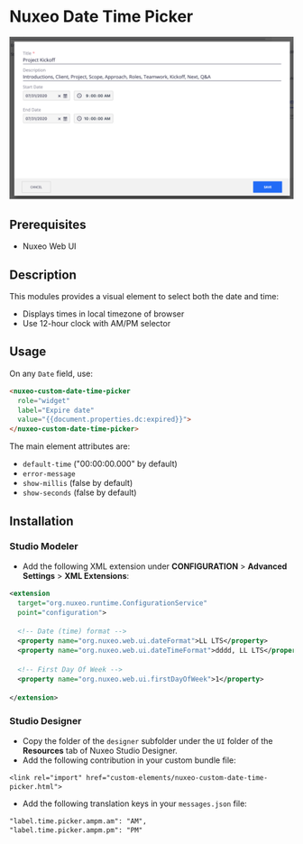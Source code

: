 # Nuxeo Date Time Picker

![nuxeo-date-time-picker1.png](nuxeo-date-time-picker1.png)

## Prerequisites

- Nuxeo Web UI

## Description

This modules provides a visual element to select both the date and time:
- Displays times in local timezone of browser
- Use 12-hour clock with AM/PM selector 

## Usage

On any `Date` field, use:

```html
<nuxeo-custom-date-time-picker
  role="widget"
  label="Expire date"
  value="{{document.properties.dc:expired}}">
</nuxeo-custom-date-time-picker>
```

The main element attributes are:
- `default-time` ("00:00:00.000" by default)
- `error-message`
- `show-millis` (false by default)
- `show-seconds` (false by default)

## Installation

### Studio Modeler

- Add the following XML extension under **CONFIGURATION** > **Advanced Settings** > **XML Extensions**:

```xml
<extension
  target="org.nuxeo.runtime.ConfigurationService"
  point="configuration">

  <!-- Date (time) format -->
  <property name="org.nuxeo.web.ui.dateFormat">LL LTS</property>
  <property name="org.nuxeo.web.ui.dateTimeFormat">dddd, LL LTS</property>

  <!-- First Day Of Week -->
  <property name="org.nuxeo.web.ui.firstDayOfWeek">1</property>

</extension>
```

### Studio Designer

- Copy the folder of the `designer` subfolder under the `UI` folder of the **Resources** tab of Nuxeo Studio Designer.
- Add the following contribution in your custom bundle file:
```
<link rel="import" href="custom-elements/nuxeo-custom-date-time-picker.html">
```
- Add the following translation keys in your `messages.json` file:
```
"label.time.picker.ampm.am": "AM",
"label.time.picker.ampm.pm": "PM"
```
